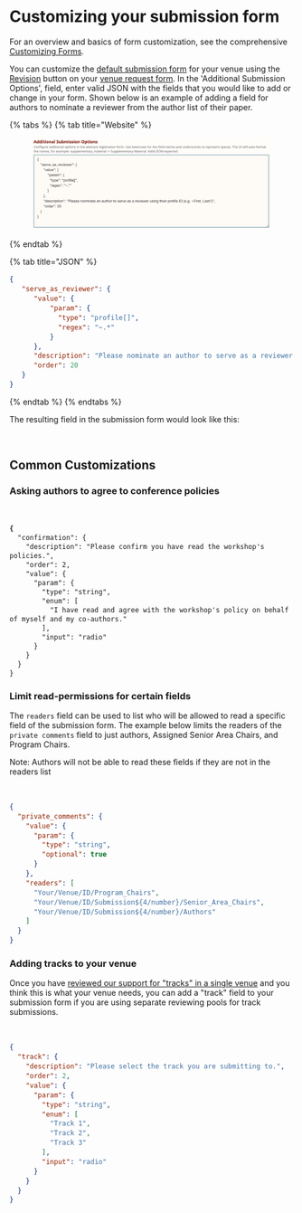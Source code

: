 # Customizing your submission form

For an overview and basics of form customization, see the comprehensive [Customizing Forms](../customizing-forms.md).&#x20;

You can customize the [default submission form](../../reference/default-forms/default-submission-form.md) for your venue using the  [Revision](../../reference/stages/revision.md) button on your [venue request form](navigating-your-venue-pages.md#venue-request-form).  In the 'Additional Submission Options', field, enter valid JSON with the fields that you would like to add or change in your form. Shown below is an example of adding a field for authors to nominate a reviewer from the author list of their paper.

{% tabs %}
{% tab title="Website" %}
<figure><img src="../../.gitbook/assets/image.png" alt=""><figcaption></figcaption></figure>
{% endtab %}

{% tab title="JSON" %}
```json
{
   "serve_as_reviewer": {
      "value": {
          "param": {
            "type": "profile[]",
            "regex": "~.*"
          }
      },
      "description": "Please nominate an author to serve as a reviewer using their profile ID (e.g. ~First_Last1)",
      "order": 20
   }
}
```
{% endtab %}
{% endtabs %}

The resulting field in the submission form would look like this:

<figure><img src="../../.gitbook/assets/Screenshot 2024-08-20 at 10.59.52 AM.png" alt=""><figcaption></figcaption></figure>

## Common Customizations

### Asking authors to agree to conference policies

<figure><img src="../../.gitbook/assets/Screenshot 2024-08-20 at 11.13.02 AM.png" alt=""><figcaption></figcaption></figure>

<pre class="language-json" data-title=""><code class="lang-json"><strong>{
</strong>  "confirmation": {
    "description": "Please confirm you have read the workshop's policies.",
    "order": 2,
    "value": {
      "param": {
        "type": "string",
        "enum": [
          "I have read and agree with the workshop's policy on behalf of myself and my co-authors."
        ],
        "input": "radio"
      }
    }
  }
}
</code></pre>

### Limit read-permissions for certain fields

The `readers` field can be used to list who will be allowed to read a specific field of the submission form. The example below limits the readers of the `private comments` field to just authors, Assigned Senior Area Chairs, and Program Chairs.&#x20;

Note: Authors will not be able to read these fields if they are not in the readers list

<figure><img src="../../.gitbook/assets/Screenshot 2024-08-20 at 11.17.59 AM.png" alt=""><figcaption></figcaption></figure>

```json
{
  "private_comments": {
    "value": {
      "param": {
        "type": "string",
        "optional": true
      }
    },
    "readers": [
      "Your/Venue/ID/Program_Chairs",
      "Your/Venue/ID/Submission${4/number}/Senior_Area_Chairs",
      "Your/Venue/ID/Submission${4/number}/Authors"
    ]
  }
}
```



### Adding tracks to your venue

Once you have [reviewed our support for "tracks" in a single venue](../../how-to-guides/workflow/how-to-have-different-tracks-or-types-of-submissions-for-a-single-venue.md) and you think this is what your venue needs, you can add a "track" field to your submission form if you are using separate reviewing pools for track submissions.

<figure><img src="../../.gitbook/assets/Screenshot 2024-08-20 at 11.23.48 AM.png" alt=""><figcaption></figcaption></figure>

```json
{
  "track": {
    "description": "Please select the track you are submitting to.",
    "order": 2,
    "value": {
      "param": {
        "type": "string",
        "enum": [
          "Track 1",
          "Track 2",
          "Track 3"
        ],
        "input": "radio"
      }
    }
  }
}
```

